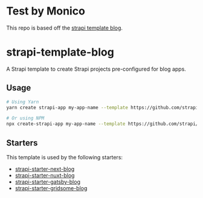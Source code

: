 # Test by Monico

This repo is based off the [strapi template blog](https://github.com/strapi/strapi-template-blog).

# strapi-template-blog

A Strapi template to create Strapi projects pre-configured for blog apps.

## Usage

```bash
# Using Yarn
yarn create strapi-app my-app-name --template https://github.com/strapi/strapi-template-blog

# Or using NPM
npx create-strapi-app my-app-name --template https://github.com/strapi/strapi-template-blog
```

## Starters

This template is used by the following starters:

* [strapi-starter-next-blog](https://github.com/strapi/strapi-starter-next-blog)
* [strapi-starter-nuxt-blog](https://github.com/strapi/strapi-starter-nuxt-blog)
* [strapi-starter-gatsby-blog](https://github.com/strapi/strapi-starter-gatsby-blog)
* [strapi-starter-gridsome-blog](https://github.com/strapi/strapi-starter-gridsome-blog)

